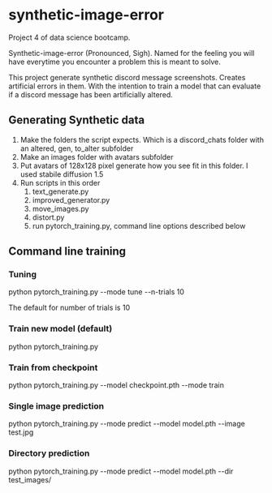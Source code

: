 # synthetic-image-error
Project 4 of data science bootcamp. 

Synthetic-image-error (Pronounced, Sigh). Named for the feeling you will have everytime you encounter a problem this is meant to solve. 

This project generate synthetic discord message screenshots. Creates artificial errors in them. With the intention to train a model that can evaluate if a discord message has been artificially altered.

## Generating Synthetic data
1. Make the folders the script expects. Which is a discord_chats folder with an altered, gen, to_alter subfolder
2. Make an images folder with avatars subfolder
3. Put avatars of 128x128 pixel generate how you see fit in this folder. I used stabile diffusion 1.5
4. Run scripts in this order
    1. text_generate.py 
    2. improved_generator.py
    3. move_images.py
    4. distort.py
    5. run pytorch_training.py, command line options described below

## Command line training
### Tuning
python pytorch_training.py --mode tune --n-trials 10  

The default for number of trials is 10

### Train new model (default)
python pytorch_training.py

### Train from checkpoint
python pytorch_training.py --model checkpoint.pth --mode train

### Single image prediction
python pytorch_training.py --mode predict --model model.pth --image test.jpg

### Directory prediction
python pytorch_training.py --mode predict --model model.pth --dir test_images/